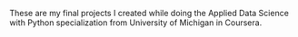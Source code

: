 These are my final projects I created while doing the Applied Data Science with Python specialization from University of Michigan in Coursera.
